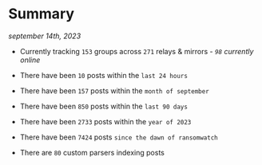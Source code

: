 
# Summary
_september 14th, 2023_

- Currently tracking `153` groups across `271` relays & mirrors - _`98` currently online_

- There have been `10` posts within the `last 24 hours`

- There have been `157` posts within the `month of september`

- There have been `850` posts within the `last 90 days`

- There have been `2733` posts within the `year of 2023`

- There have been `7424` posts `since the dawn of ransomwatch`

- There are `80` custom parsers indexing posts
